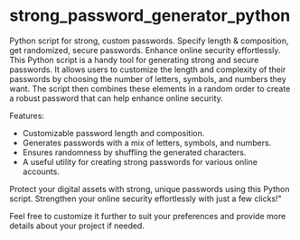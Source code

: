 # strong_password_generator_python
Python script for strong, custom passwords. Specify length &amp; composition, get randomized, secure passwords. Enhance online security effortlessly.
This Python script is a handy tool for generating strong and secure passwords. It allows users to customize the length and complexity of their passwords by choosing the number of letters, symbols, and numbers they want. The script then combines these elements in a random order to create a robust password that can help enhance online security.

Features:
- Customizable password length and composition.
- Generates passwords with a mix of letters, symbols, and numbers.
- Ensures randomness by shuffling the generated characters.
- A useful utility for creating strong passwords for various online accounts.

Protect your digital assets with strong, unique passwords using this Python script. Strengthen your online security effortlessly with just a few clicks!"

Feel free to customize it further to suit your preferences and provide more details about your project if needed.
